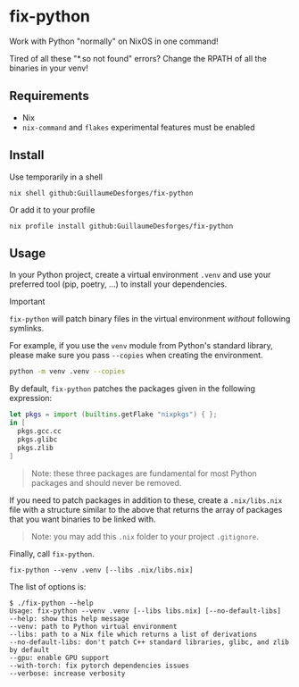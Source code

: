 # fix-python

Work with Python "normally" on NixOS in one command!

Tired of all these "*.so not found" errors?
Change the RPATH of all the binaries in your venv!

## Requirements

- Nix
- `nix-command` and `flakes` experimental features must be enabled

## Install

Use temporarily in a shell

```
nix shell github:GuillaumeDesforges/fix-python
```

Or add it to your profile

```
nix profile install github:GuillaumeDesforges/fix-python
```

## Usage

In your Python project, create a virtual environment `.venv` and use your preferred tool (pip, poetry, ...) to install your dependencies.

> [!IMPORTANT]
> `fix-python` will patch binary files in the virtual environment _without_ following symlinks.
> 
> For example, if you use the `venv` module from Python's standard library, please make sure you pass `--copies` when creating the environment.
> ```bash
> python -m venv .venv --copies
> ```

By default, `fix-python` patches the packages given in the following expression:
```nix
let pkgs = import (builtins.getFlake "nixpkgs") { };
in [
  pkgs.gcc.cc
  pkgs.glibc
  pkgs.zlib
]
```

> Note: these three packages are fundamental for most Python packages and should never be removed.

If you need to patch packages in addition to these, create a `.nix/libs.nix` file with a structure similar to the above that returns the array of packages that you want binaries to be linked with.

> Note: you may add this `.nix` folder to your project `.gitignore`.

Finally, call `fix-python`.

```console
fix-python --venv .venv [--libs .nix/libs.nix]
```

The list of options is:

```
$ ./fix-python --help
Usage: fix-python --venv .venv [--libs libs.nix] [--no-default-libs]
--help: show this help message
--venv: path to Python virtual environment
--libs: path to a Nix file which returns a list of derivations
--no-default-libs: don't patch C++ standard libraries, glibc, and zlib by default
--gpu: enable GPU support
--with-torch: fix pytorch dependencies issues
--verbose: increase verbosity
```
